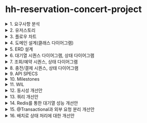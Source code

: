 # hh-reservation-concert-project



<details>
  <summary>1. 요구사항 분석</summary>
<h2>요구사항 정리</h2>
<hr>

- 콘서트 예약 서비스` 구현해 봅니다.
- 대기열 시스템을 구축하고, 예약 서비스는 작업가능한 유저만 수행할 수 있도록 해야합니다.
- 사용자는 좌석예약 시에 미리 충전한 잔액을 이용합니다.**
- 좌석 예약 요청시에, 결제가 이루어지지 않더라도 일정 시간동안 다른 유저가 해당 좌석에 접근할 수 없도록 합니다.

## Requirements

- 아래 5가지 API 를 구현합니다.
    - 유저 토큰 발급 API
    - 예약 가능 날짜 / 좌석 API
    - 좌석 예약 요청 API
    - 잔액 충전 / 조회 API
    - 결제 API
- 각 기능 및 제약사항에 대해 단위 테스트를 반드시 하나 이상 작성하도록 합니다.
- 다수의 인스턴스로 어플리케이션이 동작하더라도 기능에 문제가 없도록 작성하도록 합니다.
- 동시성 이슈를 고려하여 구현합니다.
- 대기열 개념을 고려해 구현합니다.

## API Specs

1️⃣ **`주요` 유저 대기열 토큰 기능**

- 서비스를 이용할 토큰을 발급받는 API를 작성합니다.
- 토큰은 유저의 UUID 와 해당 유저의 대기열을 관리할 수 있는 정보 ( 대기 순서 or 잔여 시간 등 ) 를 포함합니다.
- 이후 모든 API 는 위 토큰을 이용해 대기열 검증을 통과해야 이용 가능합니다.

> 기본적으로 폴링으로 본인의 대기열을 확인한다고 가정하며, 다른 방안 또한 고려해보고 구현해 볼 수 있습니다.
*** 대기열 토큰 발급 API
* 대기번호 조회 API**
>

**2️⃣ `기본` 예약 가능 날짜 / 좌석 API**

- 예약가능한 날짜와 해당 날짜의 좌석을 조회하는 API 를 각각 작성합니다.
- 예약 가능한 날짜 목록을 조회할 수 있습니다.
- 날짜 정보를 입력받아 예약가능한 좌석정보를 조회할 수 있습니다.

> 좌석 정보는 1 ~ 50 까지의 좌석번호로 관리됩니다.
>

3️⃣ **`주요` 좌석 예약 요청 API**

- 날짜와 좌석 정보를 입력받아 좌석을 예약 처리하는 API 를 작성합니다.
- 좌석 예약과 동시에 해당 좌석은 그 유저에게 약 **5분**간 임시 배정됩니다. ( 시간은 정책에 따라 자율적으로 정의합니다. )
- 만약 배정 시간 내에 결제가 완료되지 않는다면 좌석에 대한 임시 배정은 해제되어야 한다.
- 누군가에게 점유된 동안에는 해당 좌석은 다른 사용자가 예약할 수 없어야 한다.

4️⃣ **`기본`**  **잔액 충전 / 조회 API**

- 결제에 사용될 금액을 API 를 통해 충전하는 API 를 작성합니다.
- 사용자 식별자 및 충전할 금액을 받아 잔액을 충전합니다.
- 사용자 식별자를 통해 해당 사용자의 잔액을 조회합니다.

5️⃣ **`주요` 결제 API**

- 결제 처리하고 결제 내역을 생성하는 API 를 작성합니다.
- 결제가 완료되면 해당 좌석의 소유권을 유저에게 배정하고 대기열 토큰을 만료시킵니다.

<aside>
💡 **KEY POINT**

</aside>

- 유저간 대기열을 요청 순서대로 정확하게 제공할 방법을 고민해 봅니다.
- 동시에 여러 사용자가 예약 요청을 했을 때, 좌석이 중복으로 배정 가능하지 않도록 합니다.
</details>

<details>
  <summary>2. 유저스토리</summary>
<h2>유저스토리</h2>
<hr>
  <img src="https://raw.githubusercontent.com/jivebreaddev/hh-reservation-concert-project/week2-base/docs/user-story.png" alt="이미지 설명">

### 주요 유즈 케이스 시나리오

#### 1. 대기열 진입
  - 고객이 조회 및 예약을 위해 대기열에 진입합니다.
  - 진입 가능해질때까지, 현재 대기열 순번을 표기합니다.
#### 2. 콘서트 예약가능한 날짜 조회/ 임시 예약
  - 발급된 토큰으로 조회 및 좌석 예약을 진행합니다.
  - 콘서트 좌석은 임시 예약되어 5분간 예약 불가 됩니다.
#### 3. 좌석 결제/포인트 결제
  - 임시 예약 성공시에 결제를 진행합니다.
  - 결제 성공 시, 좌석 예약을 확정합니다.
  


</details>

<details>
  <summary>3. 플로우 차트</summary>
<h2> 콘서트 예약가능한 날짜 조회/ 임시 예약 플로우 차트</h2>
<hr>
  <img src="https://raw.githubusercontent.com/jivebreaddev/hh-reservation-concert-project/week2-base/docs/flowChart.png" alt="이미지 설명">

<h2> 좌석 결제/포인트 결제 플로우 차트 </h2>
<hr>
  <img src="https://raw.githubusercontent.com/jivebreaddev/hh-reservation-concert-project/week2-base/docs/flowchart2.png" alt="이미지 설명">
</details>

<details>
  <summary>4. 도메인 설계(클래스 다이어그램)</summary>
</details>

<details>
  <summary>5. ERD 설계</summary>
<h2> 결제, 예약, 고객, 좌석, 콘서트, 대기열, 토큰에 대한 스키마 설계 </h2>
<hr>
  <img src="https://raw.githubusercontent.com/jivebreaddev/hh-reservation-concert-project/week2-base/docs/erd.png" alt="이미지 설명">
</details>

<details>
  <summary>6. 대기열 시퀀스 다이어그램, 상태 다이어그램</summary>
<h2> 대기열 시퀀스 다이어그램 </h2>
<hr>
  <img src="https://raw.githubusercontent.com/jivebreaddev/hh-reservation-concert-project/week2-base/docs/queue.png" alt="이미지 설명">
<h2> 대기열 상태 다이어그램 </h2>
<hr>
  <img src="https://raw.githubusercontent.com/jivebreaddev/hh-reservation-concert-project/week2-base/docs/stateQueue.png" alt="이미지 설명">

</details>

<details>
  <summary>7. 조회/예약 시퀀스, 상태 다이어그램</summary>
<h2> 조회 시퀀스 다이어그램 </h2>
<hr>
  <img src="https://raw.githubusercontent.com/jivebreaddev/hh-reservation-concert-project/week2-base/docs/booking.png" alt="이미지 설명">
<h2> 조회 상태 다이어그램 </h2>
<hr>
  <img src="https://raw.githubusercontent.com/jivebreaddev/hh-reservation-concert-project/week2-base/docs/stateReservation.png" alt="이미지 설명">
<h2> 조회 시퀀스 다이어그램 </h2>
<hr>
  <img src="https://raw.githubusercontent.com/jivebreaddev/hh-reservation-concert-project/week2-base/docs/reservation.png" alt="이미지 설명">
<h2> 조회 상태 다이어그램 </h2>
<hr>
  <img src="https://raw.githubusercontent.com/jivebreaddev/hh-reservation-concert-project/week2-base/docs/stateSeat.png" alt="이미지 설명">


</details>

<details>
  <summary>8. 충전/결제 시퀀스, 상태 다이어그램</summary>
<h2> 충전/결제 시퀀스 다이어그램 </h2>
<hr>
  <img src="https://raw.githubusercontent.com/jivebreaddev/hh-reservation-concert-project/week2-base/docs/payment.png" alt="이미지 설명">
<h2> 충전/결제 상태 다이어그램 </h2>
<hr>
  <img src="https://raw.githubusercontent.com/jivebreaddev/hh-reservation-concert-project/week2-base/docs/statePayment.png" alt="이미지 설명">

</details>

<details>
  <summary>9. API SPECS</summary>
    <h2> 대기열 API</h2>
    <hr>
    <img src="https://raw.githubusercontent.com/jivebreaddev/hh-reservation-concert-project/week2-advanced/docs/swagger/queue.png" alt="이미지 설명" >
  
  <h2> 예약 접근 가능 API</h2>
    <hr>
      <img src="https://raw.githubusercontent.com/jivebreaddev/hh-reservation-concert-project/week2-advanced/docs/swagger/reservationAvailable.png" alt="이미지 설명" >

  <h2> 예약 조회 API</h2>
    <hr>
      <img src="https://raw.githubusercontent.com/jivebreaddev/hh-reservation-concert-project/week2-advanced/docs/swagger/reservationView.png" alt="이미지 설명" >

  <h2> 마일스톤</h2>
    <hr>
      <img src="https://raw.githubusercontent.com/jivebreaddev/hh-reservation-concert-project/week2-advanced/docs/swagger/reservationView.png" alt="이미지 설명" >

  <h2> 마일스톤</h2>
    <hr>
      <img src="https://raw.githubusercontent.com/jivebreaddev/hh-reservation-concert-project/week2-advanced/docs/swagger/reservationView.png" alt="이미지 설명" >

  <h2> 마일스톤</h2>
    <hr>
      <img src="https://raw.githubusercontent.com/jivebreaddev/hh-reservation-concert-project/week2-advanced/docs/swagger/reservationView.png" alt="이미지 설명" >

  <h2> 마일스톤</h2>
    <hr>
      <img src="https://raw.githubusercontent.com/jivebreaddev/hh-reservation-concert-project/week2-advanced/docs/swagger/reservationView.png" alt="이미지 설명" >

  <h2> 마일스톤</h2>
    <hr>
      <img src="https://raw.githubusercontent.com/jivebreaddev/hh-reservation-concert-project/week2-advanced/docs/swagger/reservationView.png" alt="이미지 설명" >

</details>

<details>
  <summary>10. Milestones</summary>
  <h2> 마일스톤</h2>
  <hr>
  <img src="https://raw.githubusercontent.com/jivebreaddev/hh-reservation-concert-project/main/docs/concertgaant.JPG" alt="이미지 설명" >
</details>


<details>
  <summary>11. WIL</summary>

## 1주차 WIL
### 과제 목표
- mocking 과 stubbing 을 통한 unit 테스트 작성법 숙지
- 통합 테스트 작성과 동시성 테스트 작성

#### 1) 실습 내용:
1. 포인트 결제/충전/사용에 대한 API 를 구현하고 단위테스트를 작성했다.
2. 단일 서버에서 일어날 수 있는 동시성 이슈에 대한 이슈를 해결했다.

#### 2) 학습 내용:
1. 테스트 피라미드란 무엇인가?
   - 유닛테스트, 통합테스트, E2E 테스트
2. 의존성을 제거하기 위한 방법은 무엇이 있을까?
   - mocking
   - fake
3. 동시성 테스트에 대한 정책 짜기
   - 입금, 출금이 동시에?
   - 입급이 동시에 2번?
   - 출금이 동시에 2번?
4. 테스트의 도구는 무엇이 있을까?
   - 러너, 어썰션, 모킹, 테스트 훅
5. 좋은 테스트의 기준은 무엇일까?
  - 실패하기 쉬운 테스트
6. 테스트 더블은 무엇일까?
  - mock, stub, fake, spy

#### 3) 회고:
1. 지식을 습득할 때, 왜?라는 질문들을 많이 던지고 범주를 나눠서 정리하면, '일을 잘하기 쉬워지구나'를 멘토님을 보고 느꼈다. 
2. 단일 서버내 멀티스레드의 자원 경합에 대한 이슈를 세가지 시나리오로 해결해봤다. 또, 쓰레드를 병렬로 열어서 테스트하는 법을 이해할 수 있었다.
   - synchronized
   - CAS (atomic), ReentrantLock
   - ConcurrentLinkedQueue, 동시성 자료구조
3. 마지막으로, 내가 뭘 모르는지 정의하고, 문제에 대해 공유하는 방법을 이해할 수 있었다.


## 2주차 WIL

### Swagger 구현 및 도메인 설계 및 설계 세부사항 정리
#### 1) 실습 내용:
1. 유저스토리들을 생성으로 요구사항을 명확히 분석하기 (애매모호한것을 뾰족하게한다.)
   - 유저스토리 
   - 플로우 차트로 유즈 케이스 분석
2. OpenAPI 명세로 협업
3. 도메인 모델링
   - 상태 다이어그램
   - 도메인 간 메시지 식별
   - 행위에 대한 시퀀스 다이어그램
4. ERD 설계

#### 2) 학습 내용:
1. 시퀀스 다이어그램을 언제 사용할지
2. 플로우 차트를 통해 유즈케이스 분석하기
3. 도메인 모델링
   - 도메인 간 메시지 식별
   - 도메인의 상태 다이어그램
3. AGGREGATE ROOT 식별 및 패키지 분리


#### 3) 회고:
1. 추상적인 아이디어를 뾰족하게 표현하는 법
2. Mock API 전달해서, 빠른 커뮤니케이션 진행
3. 어떤 아이디어는 어떤 툴로 표현해야 좋은지 고민할 수 있었음

## 3주차 WIL
### 애플리케이션 아키텍처 구조
#### 1) 실습 내용:
1. DIP를 통해 의존성 방향을 도메인을 향해 설정
2. 유저 시나리오들에 대한 비즈니스 로직 개발 및 단위 테스트 작성

#### 2) 학습 내용:
1. 클린아키텍처가 중요한 이유?
   - 변경의 범위를 최소한으로 만들기 위해
   - DIP, OCP 를 지키기 위해
2. 멘토님의 성과를 공유 받으면서 내가 어떤 부분들을 측정하고, 해결하고 공유하는 법을 선택할지 생각해볼 수 있었다.
   - 해결 방법을 왜하는지?
   - 목표 수치는 무엇인지?
   - 해결하는 방법은 무엇이 있는지?
   - 이해를 높이는 도표는 무엇이 있는지?
3. 외부 연동시 팁들
   - Connection Pool 이 보통 thread 당으로 물려 이슈 생김
   - 비동기로 해결하게 되면, 결제 처리는 정책으로 풀어낸다. 
   - 정책에 따라, 예약과 결제를 하나로 묶는 경우도 있다.
   - 장애시
     - 외부 서비스 에러시, 써킷 건다.
     - REDIS로 대기열 운영하다가 장애지점은 메모리 적재량 초과

#### 3) 회고:
1. DIP를 적용해서, 비즈니스 로직을 구현했다.
   - Interceptor로 token 발급 받은 고객만 예약할 수 있도록 처리
   - Scheduler로 대기열 입장 처리
     - 대기열 입장 처리에 대한 정책 고민 
       - 시간당 n명의 인원 입장
       - 입장 인원들의 상태 처리이후 n명의 인원 입장


## 4주차 WIL

### 통합테스트 작성 및 인덱스를 통한 쿼리 최적화 
#### 1) 실습 내용:

#### 2) 학습 내용:

#### 3) 회고:


## 5주차 WIL

### 통합테스트 작성 및 동시성 테스트 작성
#### 1) 실습 내용:

#### 2) 학습 내용:

#### 3) 회고:


</details>


<details>
  <summary>12. 동시성 개선안</summary>

# 1. 단일 서버내 동시성 이슈
**단일 서버에 대한 동시성 처리**

- 어려운 이유
  1. **일반적으로 동시성으로 인해 생기는 예외는 재현하기 어렵습니다.**
  2. **코드만 보고 동시성 문제의 발생 가능성을 파악하기 정말 어렵습니다.**
  3. **최악의 경우에는 동시성 문제가 발생해도 진짜 결함으로 간주되지 않고 일회성 문제로 여겨 무시될 수 있습니다.**
- 단일 서버에서 활용 방안들
  - jpa thread local

  ### ✅ **결론: 단일 서버 락이 유효한 경우**

  ✔ **요청이 항상 같은 서버로 라우팅된다면** (`Sticky Session`)

  ✔ **싱글톤 프로세스로 실행되는 배치 작업이라면** (`@Scheduled`)

  ✔ **JVM 내에서만 접근하는 캐시, 로컬 데이터라면** (`ReentrantLock`, `ReadWriteLock`)

  ✔ **로컬 파일, 로그 파일 등을 동기화할 때라면** (`FileLock`)

- 해결책
  - atomic class (락프리)
    - **AtomicLong**
    - Compare and A Swapped
      - **기존 값과 예상 값이 일치할 때만 변수의 값을 업데이트하기 때문에, 데이터의 일관성을 보장**
      - **데드락과 같은 문제를 방지하면서도 높은 성능을 유지**
  - 동시성 데이터 구조  + QUEUE
  - LOCK (REENTRANT LOCK)

## 1. 기술적인 문제 정의
 - 단일 서버내에서 멀티 스레드내 공유 자원에 대한 동시성 이슈 해결

## 2. 개선 정의 ()
  - 
### 보상 트랜잭션의 종류

- 사가 패턴 논문에서 실패 처리에 대해서 두가지 복구 유형이 기술 되있다고 합니다.

### A. 역방향 실패

### B. 정방향 실패

### 3. 정합성 검증 절차

### a. 잠재적인 문제: 애플리케이션 로직 문제

### a.1 검증되지 못한 보상 트랜잭션 문제 검증

### a.2 적절한 종료 실패로 상태값이 처리 검증

## 3. as-is, to-be 데이터 증거 측정

## 4. 장점, 단점

| 장점 | 단점                                      |
| --- |-----------------------------------------|
| 정합성에 대한 자신감 | 서비스마다 TEST 와 검증 절차는 변경 비용이 됨            |
| 서비스 안전성 | 검증절차에 대한 서비스마다 다른 구현으로 히스토리 따라가기 힘듬     |
| 복잡한 트랜잭션 구성 가능 | 통합테스트를 구성함으로써, 필요한 구성요소 구성 필요 (테스트 복잡성) |

## 5. 대안


# 2. DB 접근의 동시성 이슈

## 1. 기술적인 문제 정의

## 2. 개선 정의

### 2. 보상 트랜잭션의 종류

- 사가 패턴 논문에서 실패 처리에 대해서 두가지 복구 유형이 기술 되있다고 합니다.

### A. 역방향 실패

### B. 정방향 실패

### 3. 정합성 검증 절차

### a. 잠재적인 문제: 애플리케이션 로직 문제

### a.1 검증되지 못한 보상 트랜잭션 문제 검증

### a.2 적절한 종료 실패로 상태값이 처리 검증

## 3. as-is, to-be 데이터 증거 측정

## 4. 장점, 단점

| 장점 | 단점                                      |
| --- |-----------------------------------------|
| 정합성에 대한 자신감 | 서비스마다 TEST 와 검증 절차는 변경 비용이 됨            |
| 서비스 안전성 | 검증절차에 대한 서비스마다 다른 구현으로 히스토리 따라가기 힘듬     |
| 복잡한 트랜잭션 구성 가능 | 통합테스트를 구성함으로써, 필요한 구성요소 구성 필요 (테스트 복잡성) |

## 5. 대안


# 3. 다중 서버의 동시성 이슈

## 1. 기술적인 문제 정의

## 2. 개선 정의

### 2. 보상 트랜잭션의 종류

- 사가 패턴 논문에서 실패 처리에 대해서 두가지 복구 유형이 기술 되있다고 합니다.

### A. 역방향 실패

### B. 정방향 실패

### 3. 정합성 검증 절차

### a. 잠재적인 문제: 애플리케이션 로직 문제

### a.1 검증되지 못한 보상 트랜잭션 문제 검증

### a.2 적절한 종료 실패로 상태값이 처리 검증

## 3. as-is, to-be 데이터 증거 측정

### AS-IS
#### A. 예약 시나리오

#### B. 잔액 충전, 사용, 결제 시나리오

### TO-BE 
#### A. 예약 시나리오 

#### B. 잔액 충전, 사용, 결제 시나리오

## 4. 장점, 단점

| 장점 | 단점                                      |
| --- |-----------------------------------------|
| 정합성에 대한 자신감 | 서비스마다 TEST 와 검증 절차는 변경 비용이 됨            |
| 서비스 안전성 | 검증절차에 대한 서비스마다 다른 구현으로 히스토리 따라가기 힘듬     |
| 복잡한 트랜잭션 구성 가능 | 통합테스트를 구성함으로써, 필요한 구성요소 구성 필요 (테스트 복잡성) |

## 5. 대안

# 4. 동시성 이슈를 피해가는 메시지 큐 도입

## 1. 기술적인 문제 정의

## 2. 개선 정의

### 2. 보상 트랜잭션의 종류

- 사가 패턴 논문에서 실패 처리에 대해서 두가지 복구 유형이 기술 되있다고 합니다.

### A. 역방향 실패

### B. 정방향 실패

### 3. 정합성 검증 절차

### a. 잠재적인 문제: 애플리케이션 로직 문제

### a.1 검증되지 못한 보상 트랜잭션 문제 검증

### a.2 적절한 종료 실패로 상태값이 처리 검증

## 3. as-is, to-be 데이터 증거 측정

## 4. 장점, 단점

| 장점 | 단점                                      |
| --- |-----------------------------------------|
| 정합성에 대한 자신감 | 서비스마다 TEST 와 검증 절차는 변경 비용이 됨            |
| 서비스 안전성 | 검증절차에 대한 서비스마다 다른 구현으로 히스토리 따라가기 힘듬     |
| 복잡한 트랜잭션 구성 가능 | 통합테스트를 구성함으로써, 필요한 구성요소 구성 필요 (테스트 복잡성) |

## 5. 대안

# 5. 동시성 이슈를 피해가지 못하는 즉각적 일관성이 필요한 경우



</details>


<details>
  <summary>13. 쿼리 개선안</summary>

# 1. 콘서트 API
## 1.  API 이름 

### A. 기술적인 문제 정의 (쿼리) 

### B. 개선 정의 (인덱스 검토)

### C. as-is, to-be 데이터 증거 측정


# 2. 결제/포인트 충전 API

## 1.  API 이름

### A. 기술적인 문제 정의 (쿼리)

### B. 개선 정의 (인덱스 검토)

### C. as-is, to-be 데이터 증거 측정


</details>

<details>
  <summary>14. Redis를 통한 대기열 성능 개선안</summary>

# 1. REDIS 활용한 대기열 성능 개선

## A. 기술적인 문제 정의 (RDB 성능 제한 및 API 성능 기준 미충족)

## B. 개선 정의 (개선 방향 검토)

## C. as-is, to-be 데이터 증거 측정

</details>

<details>
  <summary>15. @Transactional과 외부 요청 분리 개선안</summary>

# 1. REDIS 활용한 대기열 성능 개선

## A. 기술적인 문제 정의 (RDB 성능 제한 및 API 성능 기준 미충족)

## B. 개선 정의 (개선 방향 검토)

## C. as-is, to-be 데이터 증거 측정

</details>

<details>
  <summary>16. 배치로 상태 처리에 대한 개선안</summary>

# 1. REDIS 활용한 대기열 성능 개선

## A. 기술적인 문제 정의 (RDB 성능 제한 및 API 성능 기준 미충족)

## B. 개선 정의 (개선 방향 검토)

## C. as-is, to-be 데이터 증거 측정

</details>
